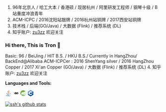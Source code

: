 1. 96年北京人 / 哈工大本 / 香港硕 / 现居杭州 / 阿里研发工程师 / 钢琴十级 / B站重度冲浪青年
2. ACM-ICPC / 2016沈阳站银牌 / 2016杭州站铜牌 / 2017西安站铜牌
3. 技术栈 / 后端(GO/Java) / 大数据 (Flink) / 推荐系统 (DL)
4. 知乎账户: [zu3zz](https://www.zhihu.com/people/ga-me-35) 欢迎关注
### Hi there, This is Tron 👋

Basic: 96 / BeiJing / HIT B.S. / HKU B.S./ Currently in HangZhou/ BackEnd@Alibaba 
ACM-ICPCer : 2016 ShenYang silver / 2016 HangZhou Copper / 2017 Xi'an Copper
(GO/Java) / 大数据 (Flink) / 推荐系统 (DL)
4. 知乎账户: [zu3zz](https://www.zhihu.com/people/ga-me-35) 欢迎关注

**Languages and Tools:**  

<code><img height="20" src="https://raw.githubusercontent.com/github/explore/80688e429a7d4ef2fca1e82350fe8e3517d3494d/topics/java/java.png"></code>
<code><img height="20" src="https://raw.githubusercontent.com/github/explore/80688e429a7d4ef2fca1e82350fe8e3517d3494d/topics/go/go.png"></code>
<code><img height="20" src="https://raw.githubusercontent.com/github/explore/80688e429a7d4ef2fca1e82350fe8e3517d3494d/topics/spring/spring.png"></code>
<code><img height="20" src="https://raw.githubusercontent.com/github/explore/80688e429a7d4ef2fca1e82350fe8e3517d3494d/topics/cpp/cpp.png"></code>

[![ssh's github stats](https://github-readme-stats.vercel.app/api?username=Zu3zz)](https://github.com/anuraghazra/github-readme-stats)
